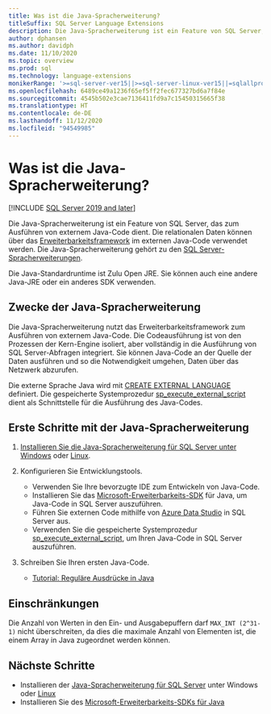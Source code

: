 ```yaml
---
title: Was ist die Java-Spracherweiterung?
titleSuffix: SQL Server Language Extensions
description: Die Java-Spracherweiterung ist ein Feature von SQL Server, das zum Ausführen von externem Java-Code dient. Relationale Daten können über das Erweiterbarkeitsframework im externen Java-Code verwendet werden.
author: dphansen
ms.author: davidph
ms.date: 11/10/2020
ms.topic: overview
ms.prod: sql
ms.technology: language-extensions
monikerRange: '>=sql-server-ver15||>=sql-server-linux-ver15||=sqlallproducts-allversions'
ms.openlocfilehash: 6489ce49a1236f65ef5ff2fec677327bd6a7f84e
ms.sourcegitcommit: 4545b502e3cae7136411fd9a7c15450315665f38
ms.translationtype: HT
ms.contentlocale: de-DE
ms.lasthandoff: 11/12/2020
ms.locfileid: "94549985"
---
```

# <a name="what-is-java-language-extension"></a>Was ist die Java-Spracherweiterung?
[!INCLUDE [SQL Server 2019 and later](../includes/applies-to-version/sqlserver2019.md)]

Die Java-Spracherweiterung ist ein Feature von SQL Server, das zum Ausführen von externem Java-Code dient. Die relationalen Daten können über das [Erweiterbarkeitsframework](concepts/extensibility-framework.md) im externen Java-Code verwendet werden. Die Java-Spracherweiterung gehört zu den [SQL Server-Spracherweiterungen](language-extensions-overview.md).

Die Java-Standardruntime ist Zulu Open JRE. Sie können auch eine andere Java-JRE oder ein anderes SDK verwenden.

## <a name="what-you-can-do-with-the-java-language-extension"></a>Zwecke der Java-Spracherweiterung

Die Java-Spracherweiterung nutzt das Erweiterbarkeitsframework zum Ausführen von externem Java-Code. Die Codeausführung ist von den Prozessen der Kern-Engine isoliert, aber vollständig in die Ausführung von SQL Server-Abfragen integriert. Sie können Java-Code an der Quelle der Daten ausführen und so die Notwendigkeit umgehen, Daten über das Netzwerk abzurufen.

Die externe Sprache Java wird mit [CREATE EXTERNAL LANGUAGE](https://docs.microsoft.com/sql/t-sql/statements/create-external-language-transact-sql) definiert. Die gespeicherte Systemprozedur [sp_execute_external_script](https://docs.microsoft.com/sql/relational-databases/system-stored-procedures/sp-execute-external-script-transact-sql) dient als Schnittstelle für die Ausführung des Java-Codes.

## <a name="get-started-with-java-language-extension"></a>Erste Schritte mit der Java-Spracherweiterung

1. [Installieren Sie die Java-Spracherweiterung für SQL Server unter Windows](install/windows-java.md) oder [Linux](../linux/sql-server-linux-setup-language-extensions-java.md).

1. Konfigurieren Sie Entwicklungstools.

    + Verwenden Sie Ihre bevorzugte IDE zum Entwickeln von Java-Code.
    + Installieren Sie das [Microsoft-Erweiterbarkeits-SDK](how-to/extensibility-sdk-java-sql-server.md) für Java, um Java-Code in SQL Server auszuführen.
    + Führen Sie externen Code mithilfe von [Azure Data Studio](../azure-data-studio/what-is.md) in SQL Server aus.
    + Verwenden Sie die gespeicherte Systemprozedur [sp_execute_external_script](https://docs.microsoft.com/sql/relational-databases/system-stored-procedures/sp-execute-external-script-transact-sql), um Ihren Java-Code in SQL Server auszuführen.

1. Schreiben Sie Ihren ersten Java-Code.

    + [Tutorial: Reguläre Ausdrücke in Java](tutorials/search-for-string-using-regular-expressions-in-java.md)

## <a name="limitations"></a>Einschränkungen

Die Anzahl von Werten in den Ein- und Ausgabepuffern darf `MAX_INT (2^31-1)` nicht überschreiten, da dies die maximale Anzahl von Elementen ist, die einem Array in Java zugeordnet werden können.

## <a name="next-steps"></a>Nächste Schritte

+ Installieren der [Java-Spracherweiterung für SQL Server](install/windows-java.md) unter Windows oder [Linux](../linux/sql-server-linux-setup-language-extensions-java.md)
+ Installieren Sie des [Microsoft-Erweiterbarkeits-SDKs für Java](how-to/extensibility-sdk-java-sql-server.md)

